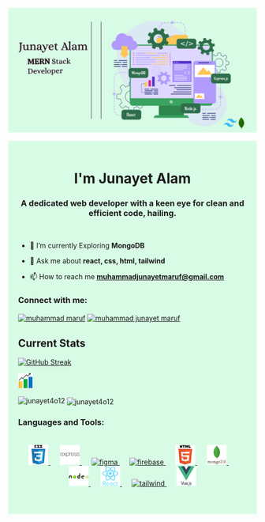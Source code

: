 ![alt text](https://github.com/junayet4o12/junayet4o12/blob/43e146377be501542c909cc01b40e794aeb8aef8/src/Banner/githubBanner.jpg)

<div style="background-color: #d8fbe5; padding: 20px;">


<h1 align="center">I'm Junayet Alam</h1>
 <h3 align="center">A dedicated web developer with a keen eye for clean and efficient code, hailing.</h3>
<p align="left"> <a href="https://twitter.com/" target="blank"><img src="https://img.shields.io/twitter/follow/?logo=twitter&style=for-the-badge" alt="" /></a> </p>



- 🌱 I’m currently Exploring **MongoDB**

- 💬 Ask me about **react, css, html, tailwind**

- 📫 How to reach me **muhammadjunayetmaruf@gmail.com**

<h3 align="left">Connect with me:</h3>
<p align="left">
<a href="https://linkedin.com/in/muhammad maruf" target="blank"><img align="center" src="https://raw.githubusercontent.com/rahuldkjain/github-profile-readme-generator/master/src/images/icons/Social/linked-in-alt.svg" alt="muhammad maruf" height="30" width="40" /></a>
<a href="https://fb.com/muhammad junayet maruf" target="blank"><img align="center" src="https://raw.githubusercontent.com/rahuldkjain/github-profile-readme-generator/master/src/images/icons/Social/facebook.svg" alt="muhammad junayet maruf" height="30" width="40" /></a>
</p>

## __Current Stats__


[![GitHub Streak](https://github-readme-streak-stats.herokuapp.com?user=junayet4o12&theme=gotham&hide_border=true&exclude_days=Sun%2CMon%2CTue%2CWed%2CThu%2CFri%2CSat&card_width=1000)](https://git.io/streak-stats)

<img height="30" src="https://github.com/junayet4o12/junayet4o12/blob/0b3a74787282f47c7d7c2d0c5a623103a2eaa659/src/logo/stats.png"> 

<p><img align="left" src="https://github-readme-stats.vercel.app/api/top-langs?username=junayet4o12&show_icons=true&locale=en&layout=compact" alt="junayet4o12" /></p>

<p>&nbsp;<img align="center" src="https://github-readme-stats.vercel.app/api?username=junayet4o12&show_icons=true&locale=en" alt="junayet4o12" /></p>

<h3 align="left">Languages and Tools:</h3>
<p align="center" gap="5" style=" padding: 20px; gap: 20px, background-color: #f0f0f0"> 
    <a href="https://www.w3schools.com/css/" target="_blank" rel="noreferrer"> <img src="https://raw.githubusercontent.com/devicons/devicon/master/icons/css3/css3-original-wordmark.svg" alt="css3" width="40" height="40"/> </a>
   &nbsp;&nbsp;&nbsp;&nbsp; <a href="https://expressjs.com" target="_blank" rel="noreferrer"> <img src="https://raw.githubusercontent.com/devicons/devicon/master/icons/express/express-original-wordmark.svg" alt="express" width="40" height="40"/> </a>
   &nbsp;&nbsp;&nbsp;&nbsp; <a href="https://www.figma.com/" target="_blank" rel="noreferrer"> <img src="https://www.vectorlogo.zone/logos/figma/figma-icon.svg" alt="figma" width="40" height="40"/> </a>
   &nbsp;&nbsp;&nbsp;&nbsp; <a href="https://firebase.google.com/" target="_blank" rel="noreferrer"> <img src="https://www.vectorlogo.zone/logos/firebase/firebase-icon.svg" alt="firebase" width="40" height="40"/> </a>
   &nbsp;&nbsp;&nbsp;&nbsp; <a href="https://www.w3.org/html/" target="_blank" rel="noreferrer"> <img src="https://raw.githubusercontent.com/devicons/devicon/master/icons/html5/html5-original-wordmark.svg" alt="html5" width="40" height="40"/> </a>
   &nbsp;&nbsp;&nbsp;&nbsp; <a href="https://www.mongodb.com/" target="_blank" rel="noreferrer"> <img src="https://raw.githubusercontent.com/devicons/devicon/master/icons/mongodb/mongodb-original-wordmark.svg" alt="mongodb" width="40" height="40"/> </a>
   &nbsp;&nbsp;&nbsp;&nbsp; <a href="https://nodejs.org" target="_blank" rel="noreferrer"> <img src="https://raw.githubusercontent.com/devicons/devicon/master/icons/nodejs/nodejs-original-wordmark.svg" alt="nodejs" width="40" height="40"/> </a>
   &nbsp;&nbsp;&nbsp;&nbsp; <a href="https://reactjs.org/" target="_blank" rel="noreferrer"> <img src="https://raw.githubusercontent.com/devicons/devicon/master/icons/react/react-original-wordmark.svg" alt="react" width="40" height="40"/> </a>
   &nbsp;&nbsp;&nbsp;&nbsp; <a href="https://tailwindcss.com/" target="_blank" rel="noreferrer"> <img src="https://www.vectorlogo.zone/logos/tailwindcss/tailwindcss-icon.svg" alt="tailwind" width="40" height="40"/> </a>
   &nbsp;&nbsp;&nbsp;&nbsp; <a href="https://vuejs.org/" target="_blank" rel="noreferrer"> <img src="https://raw.githubusercontent.com/devicons/devicon/master/icons/vuejs/vuejs-original-wordmark.svg" alt="vuejs" width="40" height="40"/> 
    </a>
</p>





</div>





